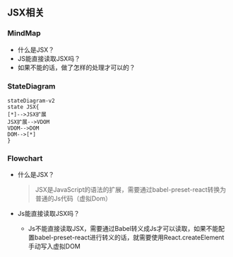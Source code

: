 ## JSX相关

### MindMap

- 什么是JSX？
- JS能直接读取JSX吗？
- 如果不能的话，做了怎样的处理才可以的？

### StateDiagram

```mermaid
stateDiagram-v2
state JSX{
[*]-->JSX扩展
JSX扩展-->VDOM
VDOM-->DOM
DOM-->[*]
}
```

### Flowchart

- 什么是JSX？

  > JSX是JavaScript的语法的扩展，需要通过babel-preset-react转换为普通的Js代码（虚拟Dom）

  

- Js能直接读取JSX吗？

  - Js不能直接读取JSX，需要通过Babel转义成Js才可以读取，如果不能配置babel-preset-react进行转义的话，就需要使用React.createElement手动写入虚拟DOM

